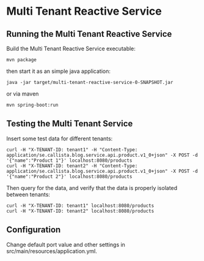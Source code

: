# Multi Tenant Reactive Service

## Running the Multi Tenant Reactive Service

Build the Multi Tenant Reactive Service executable:

```
mvn package
```

then start it as an simple java application:

```
java -jar target/multi-tenant-reactive-service-0-SNAPSHOT.jar
```
or via maven
```
mvn spring-boot:run
```

## Testing the Multi Tenant Service

Insert some test data for different tenants:

```
curl -H "X-TENANT-ID: tenant1" -H "Content-Type: application/se.callista.blog.service.api.product.v1_0+json" -X POST -d '{"name":"Product 1"}' localhost:8080/products
curl -H "X-TENANT-ID: tenant2" -H "Content-Type: application/se.callista.blog.service.api.product.v1_0+json" -X POST -d '{"name":"Product 2"}' localhost:8080/products
```

Then query for the data, and verify that the data is properly isolated between tenants:

```
curl -H "X-TENANT-ID: tenant1" localhost:8080/products
curl -H "X-TENANT-ID: tenant2" localhost:8080/products
```

## Configuration

Change default port value and other settings in src/main/resources/application.yml.

